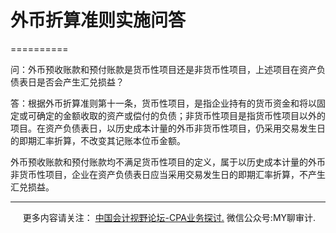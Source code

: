 ﻿# 外币折算准则实施问答
==========

问：外币预收账款和预付账款是货币性项目还是非货币性项目，上述项目在资产负债表日是否会产生汇兑损益？

答：根据外币折算准则第十一条，货币性项目，是指企业持有的货币资金和将以固定或可确定的金额收取的资产或偿付的负债；非货币性项目是指货币性项目以外的项目。在资产负债表日，以历史成本计量的外币非货币性项目，仍采用交易发生日的即期汇率折算，不改变其记账本位币金额。

外币预收账款和预付账款均不满足货币性项目的定义，属于以历史成本计量的外币非货币性项目，企业在资产负债表日应当采用交易发生日的即期汇率折算，不产生汇兑损益。

* * *

     更多内容请关注： [中国会计视野论坛-CPA业务探讨.](https://bbs.esnai.com/thread-5354530-1-3.html) 微信公众号:MY聊审计.